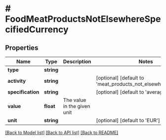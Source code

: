 # # FoodMeatProductsNotElsewhereSpecifiedCurrency

## Properties

Name | Type | Description | Notes
------------ | ------------- | ------------- | -------------
**type** | **string** |  |
**activity** | **string** |  | [optional] [default to 'meat_products_not_elsewhere_specified']
**specification** | **string** |  | [optional] [default to 'average']
**value** | **float** | The value in the given unit |
**unit** | **string** |  | [optional] [default to 'EUR']

[[Back to Model list]](../../README.md#models) [[Back to API list]](../../README.md#endpoints) [[Back to README]](../../README.md)
